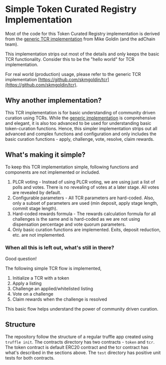 # Simple Token Curated Registry Implementation

Most of the code for this Token Curated Registry implementation is derived from the [generic TCR implementation](https://github.com/skmgoldin/tcr) from Mike Goldin (and the adChain team).

This implementation strips out most of the details and only keeps the basic TCR functionality. Consider this to be the "hello world" for TCR implementation.

For real world (production) usage, please refer to the generic TCR implementation
[https://github.com/skmgoldin/tcr](https://github.com/skmgoldin/tcr).

## Why another implementation?

This TCR implementation is for basic understanding of community driven curation using TCRs. While the [generic implementation](https://github.com/skmgoldin/tcr) is comprehensive and elegant, it is also too advanced to be used for understanding basic token-curation functions. Hence, this simpler implementation strips out all advanced and complex functions and configuration and only includes the basic curation functions - apply, challenge, vote, resolve, claim rewards.

## What's making it simple?

To keep this TCR implementation simple, following functions and components are not implemented or included.

1. PLCR voting - Instead of using PLCR voting, we are using just a list of polls and votes. There is no revealing of votes at a later stage. All votes are revealed by default.
1. Configurable parameters - All TCR parameters are hard-coded. Also, only a subset of parameters are used (min deposit, apply stage length, commit stage length).
1. Hard-coded rewards formula - The rewards calculation formula for all challenges is the same and is hard-coded as we are not using dispensation percentage and vote quorum parameters.
1. Only basic curation functions are implemented. Exits, deposit reduction, etc. are not implemented.

### When all this is left out, what's still in there?

Good question!

The following simple TCR flow is implemented,

1. Initialize a TCR with a token
1. Apply a listing
1. Challenge an applied/whitelisted listing
1. Vote on a challenge
1. Claim rewards when the challenge is resolved

This basic flow helps understand the power of community driven curation.

## Structure

The repository follow the structure of a regular truffle app created using `truffle init`. The contracts directory has two contracts - `token` and `tcr`. The token contract is default ERC20 contract and the tcr contract has what's described in the sections above. The `test` directory has positive unit tests for both contracts.